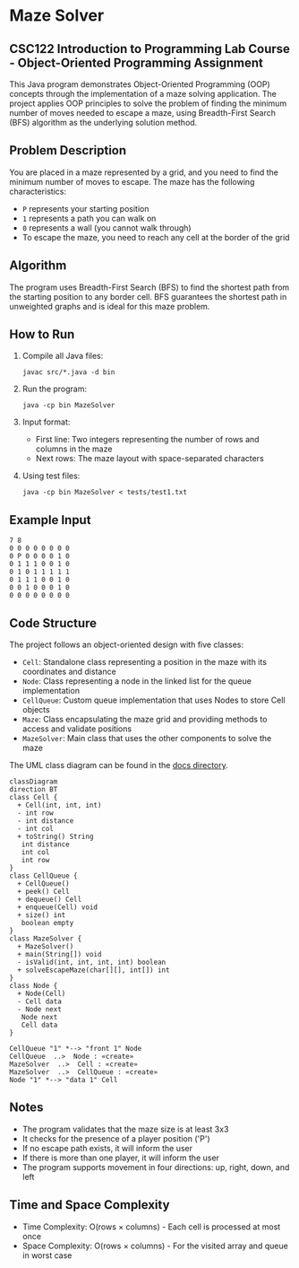 # Maze Solver

## CSC122 Introduction to Programming Lab Course - Object-Oriented Programming Assignment

This Java program demonstrates Object-Oriented Programming (OOP) concepts through the implementation of a maze solving application. The project applies OOP principles to solve the problem of finding the minimum number of moves needed to escape a maze, using Breadth-First Search (BFS) algorithm as the underlying solution method.

## Problem Description

You are placed in a maze represented by a grid, and you need to find the minimum number of moves to escape. The maze has the following characteristics:

- `P` represents your starting position
- `1` represents a path you can walk on
- `0` represents a wall (you cannot walk through)
- To escape the maze, you need to reach any cell at the border of the grid

## Algorithm

The program uses Breadth-First Search (BFS) to find the shortest path from the starting position to any border cell. BFS guarantees the shortest path in unweighted graphs and is ideal for this maze problem.

## How to Run

1. Compile all Java files:
   ```
   javac src/*.java -d bin
   ```

2. Run the program:
   ```
   java -cp bin MazeSolver
   ```

3. Input format:
   - First line: Two integers representing the number of rows and columns in the maze
   - Next rows: The maze layout with space-separated characters

4. Using test files:
   ```
   java -cp bin MazeSolver < tests/test1.txt
   ```

## Example Input

```
7 8
0 0 0 0 0 0 0 0
0 P 0 0 0 0 1 0
0 1 1 1 0 0 1 0
0 1 0 1 1 1 1 1
0 1 1 1 0 0 1 0
0 0 1 0 0 0 1 0
0 0 0 0 0 0 0 0
```

## Code Structure

The project follows an object-oriented design with five classes:

- `Cell`: Standalone class representing a position in the maze with its coordinates and distance
- `Node`: Class representing a node in the linked list for the queue implementation
- `CellQueue`: Custom queue implementation that uses Nodes to store Cell objects
- `Maze`: Class encapsulating the maze grid and providing methods to access and validate positions
- `MazeSolver`: Main class that uses the other components to solve the maze

The UML class diagram can be found in the [docs directory](docs/UML_Diagram.png).

```mermaid
classDiagram
direction BT
class Cell {
  + Cell(int, int, int) 
  - int row
  - int distance
  - int col
  + toString() String
   int distance
   int col
   int row
}
class CellQueue {
  + CellQueue() 
  + peek() Cell
  + dequeue() Cell
  + enqueue(Cell) void
  + size() int
   boolean empty
}
class MazeSolver {
  + MazeSolver() 
  + main(String[]) void
  - isValid(int, int, int, int) boolean
  + solveEscapeMaze(char[][], int[]) int
}
class Node {
  + Node(Cell) 
  - Cell data
  - Node next
   Node next
   Cell data
}

CellQueue "1" *--> "front 1" Node 
CellQueue  ..>  Node : «create»
MazeSolver  ..>  Cell : «create»
MazeSolver  ..>  CellQueue : «create»
Node "1" *--> "data 1" Cell
```

## Notes

- The program validates that the maze size is at least 3x3
- It checks for the presence of a player position ('P')
- If no escape path exists, it will inform the user
- If there is more than one player, it will inform the user
- The program supports movement in four directions: up, right, down, and left

## Time and Space Complexity

- Time Complexity: O(rows × columns) - Each cell is processed at most once
- Space Complexity: O(rows × columns) - For the visited array and queue in worst case